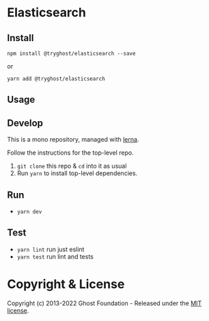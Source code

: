 # Elasticsearch

## Install

`npm install @tryghost/elasticsearch --save`

or

`yarn add @tryghost/elasticsearch`


## Usage


## Develop

This is a mono repository, managed with [lerna](https://lernajs.io/).

Follow the instructions for the top-level repo.
1. `git clone` this repo & `cd` into it as usual
2. Run `yarn` to install top-level dependencies.


## Run

- `yarn dev`


## Test

- `yarn lint` run just eslint
- `yarn test` run lint and tests



# Copyright & License 

Copyright (c) 2013-2022 Ghost Foundation - Released under the [MIT license](LICENSE).
